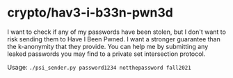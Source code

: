 # crypto/hav3-i-b33n-pwn3d
I want to check if any of my passwords have been stolen, but I don't want to risk sending them to Have I Been Pwned. I want a stronger guarantee than the k-anonymity that they provide. You can help me by submitting any leaked passwords you may find to a private set intersection protocol.

Usage: `./psi_sender.py password1234 notthepassword fall2021`



